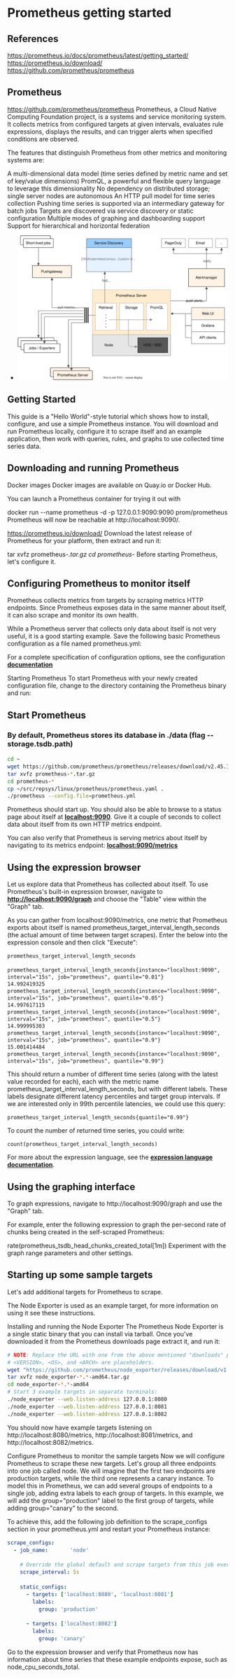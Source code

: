 # Prometheus getting started

## References

https://prometheus.io/docs/prometheus/latest/getting_started/
https://prometheus.io/download/
https://github.com/prometheus/prometheus

## Prometheus

https://github.com/prometheus/prometheus
Prometheus, a Cloud Native Computing Foundation project, is a systems and service monitoring system. It collects metrics from configured targets at given intervals, evaluates rule expressions, displays the results, and can trigger alerts when specified conditions are observed.

The features that distinguish Prometheus from other metrics and monitoring systems are:

A multi-dimensional data model (time series defined by metric name and set of key/value dimensions)
PromQL, a powerful and flexible query language to leverage this dimensionality
No dependency on distributed storage; single server nodes are autonomous
An HTTP pull model for time series collection
Pushing time series is supported via an intermediary gateway for batch jobs
Targets are discovered via service discovery or static configuration
Multiple modes of graphing and dashboarding support
Support for hierarchical and horizontal federation

- **![Architecture Overview](https://github.com/prometheus/prometheus/blob/main/documentation/images/architecture.svg)**

## Getting Started

This guide is a "Hello World"-style tutorial which shows how to install, configure, and use a simple Prometheus instance. You will download and run Prometheus locally, configure it to scrape itself and an example application, then work with queries, rules, and graphs to use collected time series data.

## Downloading and running Prometheus

Docker images
Docker images are available on Quay.io or Docker Hub.

You can launch a Prometheus container for trying it out with

docker run --name prometheus -d -p 127.0.0.1:9090:9090 prom/prometheus
Prometheus will now be reachable at http://localhost:9090/.

https://prometheus.io/download/
Download the latest release of Prometheus for your platform, then extract and run it:

tar xvfz prometheus-*.tar.gz
cd prometheus-*
Before starting Prometheus, let's configure it.

## Configuring Prometheus to monitor itself

Prometheus collects metrics from targets by scraping metrics HTTP endpoints. Since Prometheus exposes data in the same manner about itself, it can also scrape and monitor its own health.

While a Prometheus server that collects only data about itself is not very useful, it is a good starting example. Save the following basic Prometheus configuration as a file named prometheus.yml:

For a complete specification of configuration options, see the configuration **[documentation](https://prometheus.io/docs/prometheus/latest/configuration/configuration/)**

Starting Prometheus
To start Prometheus with your newly created configuration file, change to the directory containing the Prometheus binary and run:

## Start Prometheus

### By default, Prometheus stores its database in ./data (flag --storage.tsdb.path)

```bash
cd ~
wget https://github.com/prometheus/prometheus/releases/download/v2.45.1/prometheus-2.45.1.linux-amd64.tar.gz 
tar xvfz prometheus-*.tar.gz
cd prometheus-*
cp ~/src/repsys/linux/prometheus/prometheus.yaml .
./prometheus --config.file=prometheus.yml
```

Prometheus should start up. You should also be able to browse to a status page about itself at **[localhost:9090](http://localhost:9090)**. Give it a couple of seconds to collect data about itself from its own HTTP metrics endpoint.

You can also verify that Prometheus is serving metrics about itself by navigating to its metrics endpoint: **[localhost:9090/metrics](http://localhost:9090/metrics)**

## Using the expression browser

Let us explore data that Prometheus has collected about itself. To use Prometheus's built-in expression browser, navigate to **[http://localhost:9090/graph](http://localhost:9090/graph)** and choose the "Table" view within the "Graph" tab.

As you can gather from localhost:9090/metrics, one metric that Prometheus exports about itself is named prometheus_target_interval_length_seconds (the actual amount of time between target scrapes). Enter the below into the expression console and then click "Execute":

```PromQL
prometheus_target_interval_length_seconds

prometheus_target_interval_length_seconds{instance="localhost:9090", interval="15s", job="prometheus", quantile="0.01"}
14.992419325
prometheus_target_interval_length_seconds{instance="localhost:9090", interval="15s", job="prometheus", quantile="0.05"}
14.997617115
prometheus_target_interval_length_seconds{instance="localhost:9090", interval="15s", job="prometheus", quantile="0.5"}
14.999995303
prometheus_target_interval_length_seconds{instance="localhost:9090", interval="15s", job="prometheus", quantile="0.9"}
15.001414484
prometheus_target_interval_length_seconds{instance="localhost:9090", interval="15s", job="prometheus", quantile="0.99"}
```
This should return a number of different time series (along with the latest value recorded for each), each with the metric name prometheus_target_interval_length_seconds, but with different labels. These labels designate different latency percentiles and target group intervals.
If we are interested only in 99th percentile latencies, we could use this query:

```PromQL
prometheus_target_interval_length_seconds{quantile="0.99"}
```

To count the number of returned time series, you could write:

```PromQL
count(prometheus_target_interval_length_seconds)
```

For more about the expression language, see the **[expression language documentation](https://prometheus.io/docs/prometheus/latest/querying/basics/)**.

## Using the graphing interface

To graph expressions, navigate to http://localhost:9090/graph and use the "Graph" tab.

For example, enter the following expression to graph the per-second rate of chunks being created in the self-scraped Prometheus:

rate(prometheus_tsdb_head_chunks_created_total[1m])
Experiment with the graph range parameters and other settings.

## Starting up some sample targets

Let's add additional targets for Prometheus to scrape.

The Node Exporter is used as an example target, for more information on using it see these instructions.

Installing and running the Node Exporter
The Prometheus Node Exporter is a single static binary that you can install via tarball. Once you've downloaded it from the Prometheus downloads page extract it, and run it:

```bash
# NOTE: Replace the URL with one from the above mentioned "downloads" page.
# <VERSION>, <OS>, and <ARCH> are placeholders.
wget "https://github.com/prometheus/node_exporter/releases/download/v1.7.0/node_exporter-1.7.0.linux-amd64.tar.gz"
tar xvfz node_exporter-*.*-amd64.tar.gz
cd node_exporter-*.*-amd64
# Start 3 example targets in separate terminals:
./node_exporter --web.listen-address 127.0.0.1:8080
./node_exporter --web.listen-address 127.0.0.1:8081
./node_exporter --web.listen-address 127.0.0.1:8082

```

You should now have example targets listening on http://localhost:8080/metrics, http://localhost:8081/metrics, and http://localhost:8082/metrics.

Configure Prometheus to monitor the sample targets
Now we will configure Prometheus to scrape these new targets. Let's group all three endpoints into one job called node. We will imagine that the first two endpoints are production targets, while the third one represents a canary instance. To model this in Prometheus, we can add several groups of endpoints to a single job, adding extra labels to each group of targets. In this example, we will add the group="production" label to the first group of targets, while adding group="canary" to the second.

To achieve this, add the following job definition to the scrape_configs section in your prometheus.yml and restart your Prometheus instance:

```yaml
scrape_configs:
  - job_name:       'node'

    # Override the global default and scrape targets from this job every 5 seconds.
    scrape_interval: 5s

    static_configs:
      - targets: ['localhost:8080', 'localhost:8081']
        labels:
          group: 'production'

      - targets: ['localhost:8082']
        labels:
          group: 'canary'

```

Go to the expression browser and verify that Prometheus now has information about time series that these example endpoints expose, such as node_cpu_seconds_total.



